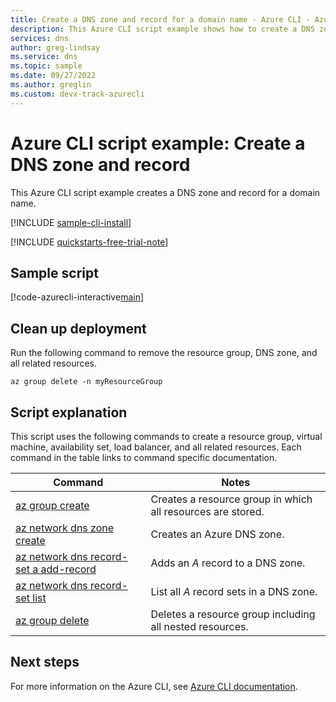 ```yaml
---
title: Create a DNS zone and record for a domain name - Azure CLI - Azure DNS
description: This Azure CLI script example shows how to create a DNS zone and record for a domain name
services: dns
author: greg-lindsay
ms.service: dns
ms.topic: sample
ms.date: 09/27/2022
ms.author: greglin 
ms.custom: devx-track-azurecli
---
```


# Azure CLI script example: Create a DNS zone and record

This Azure CLI script example creates a DNS zone and record for a domain name. 

[!INCLUDE [sample-cli-install](../../../includes/sample-cli-install.md)]

[!INCLUDE [quickstarts-free-trial-note](../../../includes/quickstarts-free-trial-note.md)]

## Sample script

[!code-azurecli-interactive[main](../../../cli_scripts/dns/create-dns-zone-and-record/create-dns-zone-and-record.sh "Create DNS zone and record")]

## Clean up deployment 

Run the following command to remove the resource group, DNS zone, and all related resources.

```azurecli
az group delete -n myResourceGroup
```

## Script explanation

This script uses the following commands to create a resource group, virtual machine, availability set, load balancer, and all related resources. Each command in the table links to command specific documentation.

| Command | Notes |
|---|---|
| [az group create](/cli/azure/group#az-group-create) | Creates a resource group in which all resources are stored. |
| [az network dns zone create](/cli/azure/network/dns/zone#az-network-dns-zone-create) | Creates an Azure DNS zone. |
| [az network dns record-set a add-record](/cli/azure/network/dns/record-set) | Adds an *A* record to a DNS zone. |
| [az network dns record-set list](/cli/azure/network/dns/record-set) | List all *A* record sets in a DNS zone. |
| [az group delete](/cli/azure/vm/extension#az-vm-extension-set) | Deletes a resource group including all nested resources. |

## Next steps

For more information on the Azure CLI, see [Azure CLI documentation](/cli/azure).
